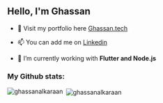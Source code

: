 <h2 align="left">Hello, I'm Ghassan</h1>

- 🔗 Visit my portfolio here [Ghassan.tech](https://ghassan.tech)

- 📫 You can add me on [Linkedin](https://www.linkedin.com/in/ghassan-alkaraan)

- 🌱 I’m currently working with **Flutter and Node.js**

<h3 align="left">My Github stats:</h3>
<p><img align="left" src="https://github-readme-stats.vercel.app/api/top-langs?langs_count=2&username=ghassanalkaraan&show_icons=true&title_color=3382ed&text_color=ffffff&icon_color=0891b2&bg_color=171717&hide_border=true&locale=en&layout=compact" alt="ghassanalkaraan" /></p>

<p>&nbsp;<img align="center" src="https://github-readme-stats.vercel.app/api?hide_title=true&username=ghassanalkaraan&hide=issues,contribs&title_color=3382ed&text_color=ffffff&icon_color=0891b2&bg_color=171717&hide_border=true&count_private=true&langs_count=4&show_icons=true&locale=en" alt="ghassanalkaraan" /></p>
<br>

<!--<p><img align="center" src="https://github-readme-streak-stats.herokuapp.com/?user=ghassanalkaraan&theme=dark" alt="ghassanalkaraan" /></p>-->
